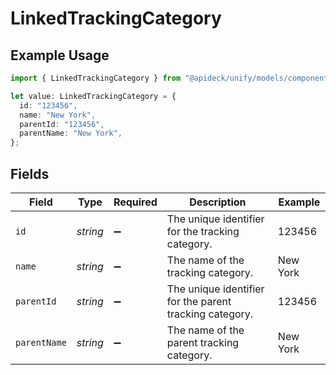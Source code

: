 # LinkedTrackingCategory

## Example Usage

```typescript
import { LinkedTrackingCategory } from "@apideck/unify/models/components";

let value: LinkedTrackingCategory = {
  id: "123456",
  name: "New York",
  parentId: "123456",
  parentName: "New York",
};
```

## Fields

| Field                                                   | Type                                                    | Required                                                | Description                                             | Example                                                 |
| ------------------------------------------------------- | ------------------------------------------------------- | ------------------------------------------------------- | ------------------------------------------------------- | ------------------------------------------------------- |
| `id`                                                    | *string*                                                | :heavy_minus_sign:                                      | The unique identifier for the tracking category.        | 123456                                                  |
| `name`                                                  | *string*                                                | :heavy_minus_sign:                                      | The name of the tracking category.                      | New York                                                |
| `parentId`                                              | *string*                                                | :heavy_minus_sign:                                      | The unique identifier for the parent tracking category. | 123456                                                  |
| `parentName`                                            | *string*                                                | :heavy_minus_sign:                                      | The name of the parent tracking category.               | New York                                                |